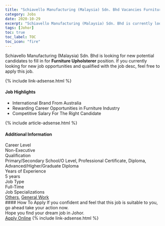 ```yaml
---
title: "Schiavello Manufacturing (Malaysia) Sdn. Bhd Vacancies Furniture Upholsterer" 
category: Jobs 
date: 2020-10-29 
excerpt: "Schiavello Manufacturing (Malaysia) Sdn. Bhd is currently looking for suitable person to fill in the Furniture Upholsterer which positioned at Johor" 
tags: [Johor] 
toc: true 
toc_label: TOC 
toc_icon: "fire" 
--- 
```


<p>Schiavello Manufacturing (Malaysia) Sdn. Bhd is looking for new potential candidates to fill in for <b>Furniture Upholsterer</b> position. If you currently looking for new job opportunities and qualified with the job desc, feel free to apply this job.
</p>{% include link-adsense.html %} 
<div><div><h4>Job Highlights</h4></div><div><ul><li><div><div><div><div></div></div></div><div><span>International Brand From Australia</span></div></div></li><li><div><div><div><div></div></div></div><div><span>Rewarding Career Opportunities in Furniture Industry</span></div></div></li><li><div><div><div><div></div></div></div><div><span>Competitive Salary For The Right Candidate</span></div></div></li></ul></div></div> 
{% include article-adsense.html %} 
<div><div><h4>Additional Information</h4></div><div><div><div><div><div><div><div><span>Career Level</span></div><div><span>Non-Executive</span></div></div></div></div><div><div><div><div><span>Qualification</span></div><div><span>Primary/Secondary School/O Level, Professional Certificate, Diploma, Advanced/Higher/Graduate Diploma</span></div></div></div></div><div><div><div><div><span>Years of Experience</span></div><div><span>5 years</span></div></div></div></div><div><div><div><div><span>Job Type</span></div><div><span>Full-Time</span></div></div></div></div><div><div><div><div><span>Job Specializations</span></div><div><span><a href="/en/job-search/others-specialization-group-jobs/">Others</a>, <a href="/en/job-search/general-work-jobs/">General Work</a></span></div></div></div></div></div></div></div></div> 
#### How To Apply 
If you confident and feel that this job is suitable to you, go ahead take your action now. <br/> 
Hope you find your dream job in Johor. <br/> 
<a href="https://www.jobstreet.com.my/en/job/furniture-upholsterer-4395689?jobId=jobstreet-my-job-4395689&sectionRank=25&token=0~2cc9a854-a3d2-4d38-8ea0-3133aacf417d&fr=SRP%20View%20In%20New%20Ta" class="btn btn--info" target="_blank" rel="nofollow noopenner">Apply Online</a> 
{% include link-adsense.html %} 